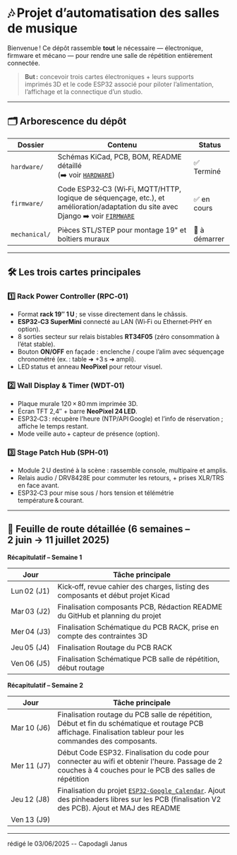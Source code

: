 # 🎶 Projet d’automatisation des salles de musique

Bienvenue ! Ce dépôt rassemble **tout** le nécessaire — électronique, firmware et mécano — pour rendre une salle de répétition entièrement connectée.

> **But :** concevoir trois cartes électroniques + leurs supports imprimés 3D et le code ESP32 associé pour piloter l’alimentation, l’affichage et la connectique d’un studio.

---

## 🗂️ Arborescence du dépôt

| Dossier       | Contenu                                                                                                    | Status        |
| ------------- | ---------------------------------------------------------------------------------------------------------- | ------------- |
| `hardware/`   | Schémas KiCad, PCB, BOM, README détaillé <br>(➡️ voir [`HARDWARE`](https://github.com/DBXYD/2025-CGS-ESP32-IoT/tree/master/Hardware)) | ✅ Terminé |
| `firmware/`   | Code ESP32‑C3 (Wi‑Fi, MQTT/HTTP, logique de séquençage, etc.), et amélioration/adaptation du site avec Django   ➡️ voir [`FIRMWARE`](https://github.com/DBXYD/2025-CGS-ESP32-IoT/tree/master/Firmware)                                           | ✅ en cours |
| `mechanical/` | Pièces STL/STEP pour montage 19" et boîtiers muraux                                                        | 🚧 à démarrer   |
---

## 🛠️ Les trois cartes principales

### 1️⃣ **Rack Power Controller (RPC‑01)**

* Format **rack 19″ 1 U** ; se visse directement dans le châssis.
* **ESP32‑C3 SuperMini** connecté au LAN (Wi‑Fi ou Ethernet‑PHY en option).
* 8 sorties secteur sur relais bistables **RT34F05** (zéro consommation à l’état stable).
* Bouton **ON/OFF** en façade : enclenche / coupe l’alim avec séquençage chronométré (ex. : table ➜ +3 s ➜ ampli).
* LED status et anneau **NeoPixel** pour retour visuel.

### 2️⃣ **Wall Display & Timer (WDT‑01)**

* Plaque murale 120 × 80 mm imprimée 3D.
* Écran TFT 2,4″ + barre **NeoPixel 24 LED**.
* ESP32‑C3 : récupère l’heure (NTP/API Google) et l’info de réservation ; affiche le temps restant.
* Mode veille auto + capteur de présence (option).

### 3️⃣ **Stage Patch Hub (SPH‑01)**

* Module 2 U destiné à la scène : rassemble console, multipaire et amplis.
* Relais audio / DRV8428E pour commuter les retours, + prises XLR/TRS en face avant.
* ESP32‑C3 pour mise sous / hors tension et télémétrie température & courant.

---


## 📅 Feuille de route détaillée (6 semaines – 2 juin → 11 juillet 2025)



**Récapitulatif – Semaine 1**

| Jour        | Tâche principale                   |
| ----------- | ---------------------------------- |
| Lun 02 (J1) | Kick‑off, revue cahier des charges, listing des composants et début projet Kicad |
| Mar 03 (J2) | Finalisation composants PCB, Rédaction README du GitHub et planning du projet |
| Mer 04 (J3) | Finalisation Schématique du PCB RACK, prise en compte des contraintes 3D  |
| Jeu 05 (J4) | Finalisation Routage du PCB RACK  |
| Ven 06 (J5) | Finalisation Schématique PCB salle de répétition, début routage  |


**Récapitulatif – Semaine 2**

| Jour        | Tâche principale                   |
| ----------- | ---------------------------------- |
| Mar 10 (J6) | Finalisation routage du PCB salle de répétition, Début et fin du schématique et routage PCB affichage. Finalisation tableur pour les commandes des composants. |
| Mer 11 (J7) | Début Code ESP32. Finalisation du code pour connecter au wifi et obtenir l'heure. Passage de 2 couches à 4 couches pour le PCB des salles de répétition |
| Jeu 12 (J8) | Finalisation du projet [`ESP32-Google_Calendar`](https://github.com/DBXYD/2025-CGS-ESP32-IoT/tree/master/Firmware/PCB_Affichage_Google_Calendar). Ajout des pinheaders libres sur les PCB (finalisation V2 des PCB). Ajout et MAJ des README |
| Ven 13 (J9) |   |



---





rédigé le 03/06/2025 -- Capodagli Janus
